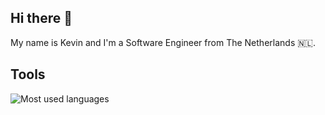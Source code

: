 ## Hi there 👋

My name is Kevin and I'm a Software Engineer from The Netherlands 🇳🇱.

## Tools
![Most used languages](https://github-readme-stats-git-master-kevinkosterrs-projects.vercel.app/api/top-langs?username=kevinkosterr&layout=donut&theme=dark)
